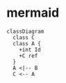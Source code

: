 # mermaid
``` mermaid 
classDiagram
  class C 
  class A {
    +int Id
    +C ref 
  }
  A <|-- B
  C <-- A
```
